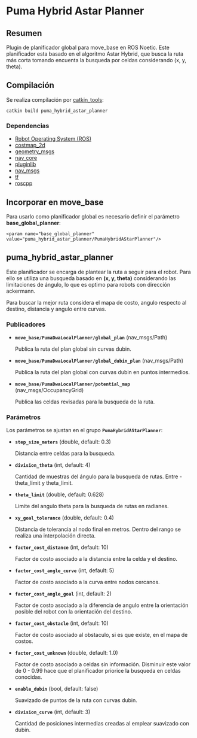 # Puma Hybrid Astar Planner

## Resumen

Plugin de planificador global para move_base en ROS Noetic. Este planificador esta basado en el algoritmo Astar Hybrid, que busca la ruta más corta tomando encuenta la busqueda por celdas considerando (x, y, theta).

## Compilación

Se realiza compilación por [catkin_tools](https://catkin-tools.readthedocs.io/en/latest/):

    catkin build puma_hybrid_astar_planner

### Dependencias

- [Robot Operating System (ROS)](http://wiki.ros.org)
- [costmap_2d](http://wiki.ros.org/costmap_2d)
- [geometry_msgs](http://wiki.ros.org/geometry_msgs)
- [nav_core](http://wiki.ros.org/nav_core)
- [pluginlib](http://wiki.ros.org/pluginlib)
- [nav_msgs](http://wiki.ros.org/nav_msgs)
- [tf](http://wiki.ros.org/tf)
- [roscpp](http://wiki.ros.org/roscpp)

## Incorporar en move_base

Para usarlo como planificador global es necesario definir el parámetro **base_global_planner**:

    <param name="base_global_planner" value="puma_hybrid_astar_planner/PumaHybridAStarPlanner"/>

## puma_hybrid_astar_planner

Este planificador se encarga de plantear la ruta a seguir para el robot. Para ello se utiliza una busqueda basado en **(x, y, theta)** considerando las limitaciones de ángulo, lo que es optimo para robots con dirección ackermann.

Para buscar la mejor ruta considera el mapa de costo, angulo respecto al destino, distancia y angulo entre curvas.

### Publicadores

- **`move_base/PumaDwaLocalPlanner/global_plan`** (nav_msgs/Path)

  Publica la ruta del plan global sin curvas dubin.

- **`move_base/PumaDwaLocalPlanner/global_dubin_plan`** (nav_msgs/Path)

  Publica la ruta del plan global con curvas dubin en puntos intermedios.

- **`move_base/PumaDwaLocalPlanner/potential_map`** (nav_msgs/OccupancyGrid)

  Publica las celdas revisadas para la busqueda de la ruta.

### Parámetros

Los parámetros se ajustan en el grupo **`PumaHybridAStarPlanner`**:

- **`step_size_meters`** (double, default: 0.3)

  Distancia entre celdas para la busqueda.

- **`division_theta`** (int, default: 4)

  Cantidad de muestras del ángulo para la busqueda de rutas. Entre -theta_limit y theta_limit.

- **`theta_limit`** (double, default: 0.628)

  Limite del angulo theta para la busqueda de rutas en radianes.

- **`xy_goal_tolerance`** (double, default: 0.4)

  Distancia de tolerancia al nodo final en metros. Dentro del rango se realiza una interpolación directa.

- **`factor_cost_distance`** (int, default: 10)

  Factor de costo asociado a la distancia entre la celda y el destino.

- **`factor_cost_angle_curve`** (int, default: 5)

  Factor de costo asociado a la curva entre nodos cercanos.

- **`factor_cost_angle_goal`** (int, default: 2)

  Factor de costo asociado a la diferencia de angulo entre la orientación posible del robot con la orientación del destino.

- **`factor_cost_obstacle`** (int, default: 10)

  Factor de costo asociado al obstaculo, si es que existe, en el mapa de costos.

- **`factor_cost_unknown`** (double, default: 1.0)

  Factor de costo asociado a celdas sin información. Disminuir este valor de 0 - 0.99 hace que el planificador priorice la busqueda en celdas conocidas.

- **`enable_dubin`** (bool, default: false)

  Suavizado de puntos de la ruta con curvas dubin.

- **`division_curve`** (int, default: 3)

  Cantidad de posiciones intermedias creadas al emplear suavizado con dubin.